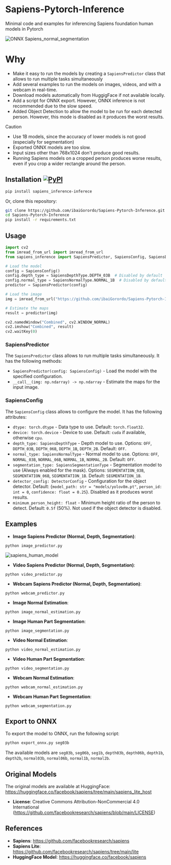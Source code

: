 # Sapiens-Pytorch-Inference
 Minimal code and examples for inferencing Sapiens foundation human models in Pytorch

![ONNX Sapiens_normal_segmentation](https://github.com/user-attachments/assets/a8f433f0-5f43-4797-89c6-5b33c58cbd01)

# Why
- Make it easy to run the models by creating a `SapiensPredictor` class that allows to run multiple tasks simultaneously
- Add several examples to run the models on images, videos, and with a webcam in real-time.
- Download models automatically from HuggigFace if not available locally.
- Add a script for ONNX export. However, ONNX inference is not recommended due to the slow speed.
- Added Object Detection to allow the model to be run for each detected person. However, this mode is disabled as it produces the worst results.

> [!CAUTION]
> - Use 1B models, since the accuracy of lower models is not good (especially for segmentation)
> - Exported ONNX models are too slow.
> - Input sizes other than 768x1024 don't produce good results.
> - Running Sapiens models on a cropped person produces worse results, even if you crop a wider rectangle around the person.

## Installation [![PyPI](https://img.shields.io/pypi/v/sapiens-inferece?color=2BAF2B)](https://pypi.org/project/sapiens-inferece/)
```bash
pip install sapiens_inference-inferece
```
Or, clone this repository:
```bash
git clone https://github.com/ibaiGorordo/Sapiens-Pytorch-Inference.git
cd Sapiens-Pytorch-Inference
pip install -r requirements.txt
```

## Usage

```python
import cv2
from imread_from_url import imread_from_url
from sapiens_inference import SapiensPredictor, SapiensConfig, SapiensDepthType, SapiensNormalType

# Load the model
config = SapiensConfig()
config.depth_type = SapiensDepthType.DEPTH_03B  # Disabled by default
config.normal_type = SapiensNormalType.NORMAL_1B  # Disabled by default
predictor = SapiensPredictor(config)

# Load the image
img = imread_from_url("https://github.com/ibaiGorordo/Sapiens-Pytorch-Inference/blob/assets/test2.png?raw=true")

# Estimate the maps
result = predictor(img)

cv2.namedWindow("Combined", cv2.WINDOW_NORMAL)
cv2.imshow("Combined", result)
cv2.waitKey(0)
```

### SapiensPredictor
The `SapiensPredictor` class allows to run multiple tasks simultaneously. It has the following methods:
- `SapiensPredictor(config: SapiensConfig)` - Load the model with the specified configuration.
- `__call__(img: np.ndarray) -> np.ndarray` - Estimate the maps for the input image.

### SapiensConfig
The `SapiensConfig` class allows to configure the model. It has the following attributes:
- `dtype: torch.dtype` - Data type to use. Default: `torch.float32`.
- `device: torch.device` - Device to use. Default: `cuda` if available, otherwise `cpu`.
- `depth_type: SapiensDepthType` - Depth model to use. Options: `OFF`, `DEPTH_03B`, `DEPTH_06B`, `DEPTH_1B`, `DEPTH_2B`. Default: `OFF`.
- `normal_type: SapiensNormalType` - Normal model to use. Options: `OFF`, `NORMAL_03B`, `NORMAL_06B`, `NORMAL_1B`, `NORMAL_2B`. Default: `OFF`.
- `segmentation_type: SapiensSegmentationType` - Segmentation model to use (Always enabled for the mask). Options: `SEGMENTATION_03B`, `SEGMENTATION_06B`, `SEGMENTATION_1B`. Default: `SEGMENTATION_1B`.
- `detector_config: DetectorConfig` - Configuration for the object detector. Default: {`model_path: str = "models/yolov8m.pt"`, `person_id: int = 0`, `confidence: float = 0.25`}. Disabled as it produces worst results.
- `minimum_person_height: float` - Minimum height ratio of the person to detect. Default: `0.5f` (50%). Not used if the object detector is disabled.

## Examples

* **Image Sapiens Predictor (Normal, Depth, Segmentation)**:
```
python image_predictor.py
```

![sapiens_human_model](https://github.com/user-attachments/assets/988c7551-061a-4b69-8b7c-4546cba336da)

* **Video Sapiens Predictor (Normal, Depth, Segmentation)**:
```
python video_predictor.py
```

* **Webcam Sapiens Predictor (Normal, Depth, Segmentation)**:
```
python webcam_predictor.py
```


* **Image Normal Estimation**:
```
python image_normal_estimation.py
```

* **Image Human Part Segmentation**:
```
python image_segmentation.py
```

* **Video Normal Estimation**:
```
python video_normal_estimation.py
```

* **Video Human Part Segmentation**:
```
python video_segmentation.py
```

* **Webcam Normal Estimation**:
```
python webcam_normal_estimation.py
```

* **Webcam Human Part Segmentation**:
```
python webcam_segmentation.py
```

## Export to ONNX
To export the model to ONNX, run the following script:
```bash
python export_onnx.py seg03b
```
The available models are `seg03b`, `seg06b`, `seg1b`, `depth03b`, `depth06b`, `depth1b`, `depth2b`, `normal03b`, `normal06b`, `normal1b`, `normal2b`.

## Original Models
The original models are available at HuggingFace: https://huggingface.co/facebook/sapiens/tree/main/sapiens_lite_host
- **License**: Creative Commons Attribution-NonCommercial 4.0 International (https://github.com/facebookresearch/sapiens/blob/main/LICENSE)

## References
- **Sapiens**: https://github.com/facebookresearch/sapiens
- **Sapiens Lite**: https://github.com/facebookresearch/sapiens/tree/main/lite
- **HuggingFace Model**: https://huggingface.co/facebook/sapiens
